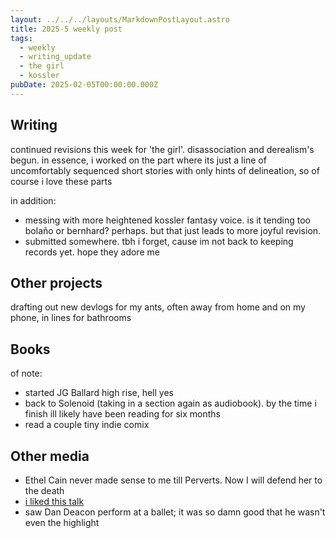 ```yaml
---
layout: ../../../layouts/MarkdownPostLayout.astro
title: 2025-5 weekly post
tags:
  - weekly
  - writing_update
  - the girl
  - kossler
pubDate: 2025-02-05T00:00:00.000Z
---
```

## Writing
continued revisions this week for 'the girl'. disassociation and derealism's begun. in essence, i worked on the part where its just a line of uncomfortably sequenced short stories with only hints of delineation, so of course i love these parts

in addition:
- messing with more heightened kossler fantasy voice. is it tending too bolaño or bernhard? perhaps. but that just leads to more joyful revision. 
- submitted somewhere. tbh i forget, cause im not back to keeping records yet. hope they adore me
## Other projects
drafting out new devlogs for my ants, often away from home and on my phone, in lines for bathrooms

## Books
of note:
- started JG Ballard high rise, hell yes
- back to Solenoid (taking in a section again as audiobook). by the time i finish ill likely have been reading for six months
- read a couple tiny indie comix

## Other media
- Ethel Cain never made sense to me till Perverts. Now I will defend her to the death
- [i liked this talk](https://www.youtube.com/watch?v=MJzV0CX0q8o&list=WL)
- saw Dan Deacon perform at a ballet; it was so damn good that he wasn't even the highlight
